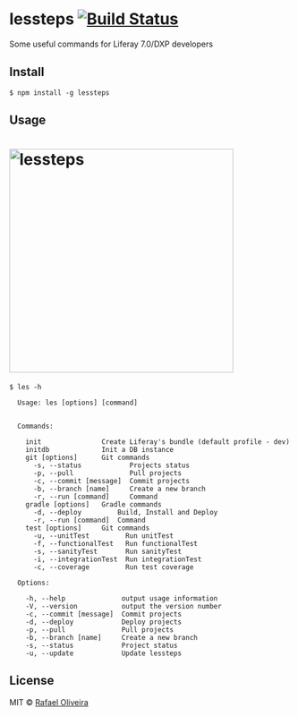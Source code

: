# lessteps [![Build Status](https://semaphoreci.com/api/v1/rafoli/lessteps/branches/master/badge.svg)](https://semaphoreci.com/rafoli/lessteps)

Some useful commands for Liferay 7.0/DXP developers

## Install

```
$ npm install -g lessteps
```


## Usage

<h1>
	<img width="400" src="https://rawgit.com/rafoli/lessteps/master/logo.png" alt="lessteps">
</h1>

```
$ les -h

  Usage: les [options] [command]


  Commands:

    init               Create Liferay's bundle (default profile - dev)
    initdb             Init a DB instance
    git [options]      Git commands
      -s, --status            Projects status
      -p, --pull              Pull projects
      -c, --commit [message]  Commit projects
      -b, --branch [name]     Create a new branch
      -r, --run [command]     Command    
    gradle [options]   Gradle commands
      -d, --deploy         Build, Install and Deploy
      -r, --run [command]  Command
    test [options]     Git commands
      -u, --unitTest         Run unitTest
      -f, --functionalTest   Run functionalTest
      -s, --sanityTest       Run sanityTest
      -i, --integrationTest  Run integrationTest
      -c, --coverage         Run test coverage    

  Options:

    -h, --help              output usage information
    -V, --version           output the version number
    -c, --commit [message]  Commit projects
    -d, --deploy            Deploy projects
    -p, --pull              Pull projects
    -b, --branch [name]     Create a new branch
    -s, --status            Project status
    -u, --update            Update lessteps
```


## License

MIT © [Rafael Oliveira](https://github.com/rafoli)
